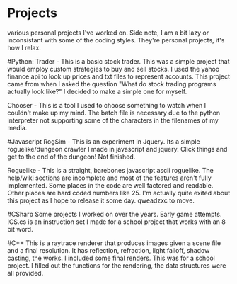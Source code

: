 # Projects
various personal projects I've worked on. Side note, I am a bit lazy or inconsistant with some of the coding styles. They're personal projects, it's how I relax.

#Python:
  Trader - This is a basic stock trader. This was a simple project that would employ custom strategies to buy and sell stocks. I used the yahoo finance api to look up prices and txt files to represent accounts. This project came from when I asked the question "What do stock trading programs actually look like?" I decided to make a simple one for myself.
  
  Chooser - This is a tool I used to choose something to watch when I couldn't make up my mind. The batch file is necessary due to the python interpreter not supporting some of the characters in the filenames of my media.
  
#Javascript
  RogSim - This is an experiment in Jquery. Its a simple roguelike/dungeon crawler I made in javascript and jquery. Click things and get to the end of the dungeon! Not finished.
  
  Roguelike - This is a straight, barebones javascript ascii roguelike. The help/wiki sections are incomplete and most of the features aren't fully implemented. Some places in the code are well factored and readable. Other places are hard coded numbers like 25. I'm actually quite exited about this project as I hope to release it some day. qweadzxc to move.

#CSharp
  Some projects I worked on over the years. Early game attempts. ICS.cs is an instruction set I made for a school project that works with an 8 bit word.
  
#C++
  This is a raytrace renderer that produces images given a scene file and a final resolution. It has reflection, refraction, light falloff, shadow casting, the works. I included some final renders. This was for a school project. I filled out the functions for the rendering, the data structures were all provided.
